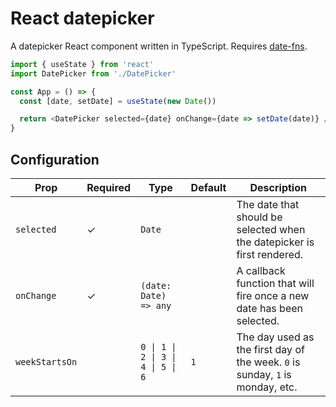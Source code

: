 # React datepicker

A datepicker React component written in TypeScript. Requires [date-fns](https://www.npmjs.com/package/date-fns).

```js
import { useState } from 'react'
import DatePicker from './DatePicker'

const App = () => {
  const [date, setDate] = useState(new Date())

  return <DatePicker selected={date} onChange={date => setDate(date)} />
}
```

## Configuration

| Prop           | Required | Type|Default | Description                                                                                     |
| -------------- | -------- |---|------- | ----------------------------------------------------------------------------------------------- |
| `selected`  | &check;  |`Date`|        | The date that should be selected when the datepicker is first rendered.                                                     |
| `onChange`     | &check;  |`(date: Date) => any`|         | A callback function that will fire once a new date has been selected.                           |
| `weekStartsOn` |          |`0 \| 1 \| 2 \| 3 \| 4 \| 5 \| 6` | `1`     | The day used as the first day of the week. `0` is sunday, `1` is monday, etc. |
